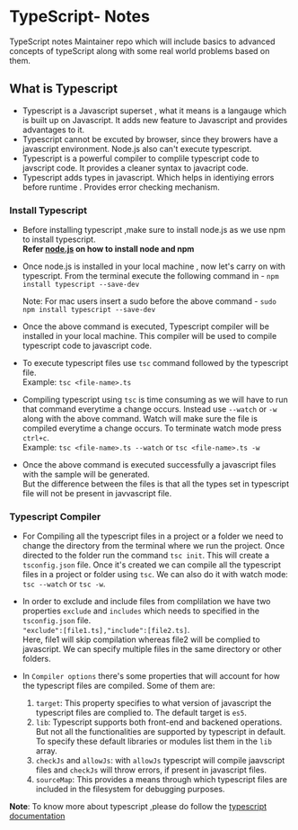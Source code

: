 # TypeScript- Notes
TypeScript notes Maintainer repo which will include basics to advanced concepts of typeScript along with some real world problems based on them.

## What is Typescript

- Typescript is a Javascript superset , what it means is a langauge which is built up on Javascript. It adds new feature to Javascript and provides advantages to it.
- Typescript cannot be excuted by browser, since they browers have a javascript environment. Node.js also can't execute typescript.
- Typescript is a powerful compiler to complile typescript code to javscript code. It provides a cleaner syntax to javacript code.
- Typescript adds types in javascript. Which helps in identiying errors before runtime . Provides error checking mechanism.

### Install Typescript

- Before installing typescript ,make sure to install node.js as we use npm to install typescript.<br>
  **Refer [node.js](https://nodejs.org/en/download/) on how to install node and npm**

- Once node.js is installed in your local machine , now let's carry on with typescript. 
   From the terminal execute the following command in - `npm install typescript --save-dev`
   
   Note: For mac users insert a sudo before the above command - `sudo npm install typescript --save-dev`

- Once the above command is executed, Typescript compiler will be installed in your local machine. This compiler will be used to compile typescript code to javascript code.

- To execute typescript files use `tsc` command followed by the typescript file.<br>
   Example: `tsc <file-name>.ts`
   
- Compiling typescript using `tsc` is time consuming as we will have to run that command everytime a change occurs. Instead use `--watch` or `-w` along with the       above command. Watch will make sure the file is compiled everytime a change occurs. To terminate watch mode press `ctrl+c`.<br>
  Example: `tsc <file-name>.ts --watch` or `tsc <file-name>.ts -w`

- Once the above command is executed successfully a javascript files with the sample <file-name> will be generated. <br>
  But the difference between the files is that all the types set in typescript file will not be present in javvascript file.
 
### Typescript Compiler 
 
 - For Compiling all the typescript files in a project or a folder we need to change the directory from the terminal where we run the project. Once directed to the    folder run the command `tsc init`. This will create a `tsconfig.json` file. Once it's created we can compile all the typescript files in a project or folder        using `tsc`. We can also do it with watch mode: `tsc --watch` or `tsc -w`.
 
 - In order to exclude and include files from complilation we have two properties `exclude` and `includes` which needs to specified in the `tsconfig.json` file.<br>
   ```"exclude":[file1.ts],"include":[file2.ts]```. <br>
   Here, file1 will skip compilation whereas file2 will be complied to javascript. We can specify multiple files in       the same directory or other folders.
 
 - In `Compiler options`  there's some properties that will account for how the typescript files are compiled. Some of them are:
     1. `target`: This property specifies to what version of javascript the typescript files are complied to. The default target is `es5`.
     2. `lib`: Typescript supports both front-end and backened operations. But not all the functionalities are supported by typescript in default. To specify these default libraries or modules list them in the `lib` array.
     3. `checkJs` and `allowJs`: with `allowJs` typescript will compile jaavscript files and `checkJs` will throw errors, if present in javascript files.
     4. `sourceMap`: This provides a means through which typescript files are included in the filesystem for debugging purposes.

**Note**: To know more about typescript ,please do follow the [typescript documentation](https://www.typescriptlang.org/)

